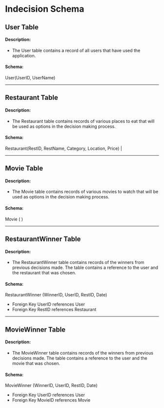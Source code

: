 # Indecision Schema

User Table
---
#### Description:
 - The User table contains a record of all users that have used the application. 
#### Schema:
User(UserID, UserName)

---

Restaurant Table
---
#### Description:
 - The Restaurant table contains records of various places to eat that will be used as options in the decision making process.
#### Schema:
Restaurant(RestID, RestName, Category, Location, Price) |

---

Movie Table
---
#### Description:
 - The Movie table contains records of various movies to watch that will be used as options in the decision making process.
#### Schema:
Movie ( )

---

RestaurantWinner Table
---
#### Description:
 - The RestaurantWinner table contains records of the winners from previous decisions made. The table contains a reference to the user and the restaurant that was chosen.
#### Schema:
RestaurantWinner (WinnerID, UserID, RestID, Date)
  - Foreign Key UserID references User
  - Foreign Key RestID references Restaurant
 
---

MovieWinner Table
---
#### Description:
- The MovieWinner table contains records of the winners from previous decisions made. The table contains a reference to the user and the movie that was chosen.
#### Schema:
MovieWinner (WinnerID, UserID, RestID, Date)
 - Foreign Key UserID references User
 - Foreign Key MovieID references Movie
